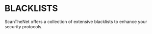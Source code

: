 # BLACKLISTS
ScanTheNet offers a collection of extensive blacklists to enhance your security protocols.
